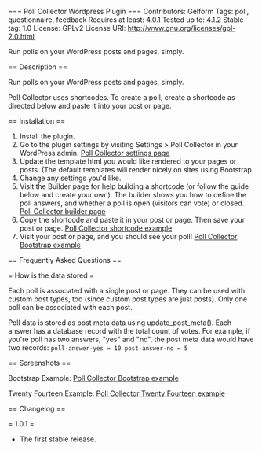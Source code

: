 === Poll Collector Wordpress Plugin ===
Contributors: Gelform
Tags: poll, questionnaire, feedback
Requires at least: 4.0.1
Tested up to: 4.1.2
Stable tag: 1.0
License: GPLv2
License URI: http://www.gnu.org/licenses/gpl-2.0.html

Run polls on your WordPress posts and pages, simply.

== Description ==

Run polls on your WordPress posts and pages, simply.

Poll Collector uses shortcodes. To create a poll, create a shortcode as directed below and paste it into your post or page.

== Installation ==

1. Install the plugin.
1. Go to the plugin settings by visiting Settings > Poll Collector in your WordPress admin. [Poll Collector settings page](ƒ/trunk/poll-collector/img/screenshot-settings.png)
1. Update the template html you would like rendered to your pages or posts. (The default templates will render nicely on sites using Bootstrap 
1. Change any settings you'd like.
1. Visit the Builder page for help building a shortcode (or follow the guide below and create your own). The builder shows you how to define the poll answers, and whether a poll is open (visitors can vote) or closed. [Poll Collector builder page](/trunk/poll-collector/img/screenshot-builder.png)
1. Copy the shortcode and paste it in your post or page. Then save your post or page. [Poll Collector shortcode example](/trunk/poll-collector/img/screenshot-admin-shortcode.png)
1. Visit your post or page, and you should see your poll! [Poll Collector Bootstrap example](/trunk/poll-collector/img/screenshot-post-bootstrap.png)

== Frequently Asked Questions ==

= How is the data stored =

Each poll is associated with a single post or page. They can be used with custom post types, too (since custom post types are just posts). Only one poll can be associated with each post.

Poll data is stored as post meta data using update_post_meta(). Each answer has a database record with the total count of votes. For example, if you're poll has two answers, "yes" and "no", the post meta data would have two records:
`
poll-answer-yes = 10
post-answer-no = 5
`

== Screenshots ==

Bootstrap Example:
[Poll Collector Bootstrap example](/trunk/poll-collector/img/screenshot-post-bootstrap.png)

Twenty Fourteen Example:
[Poll Collector Twenty Fourteen example](/trunk/poll-collector/img/screenshot-post-2014.png)

== Changelog ==

= 1.0.1 =
* The first stable release.
